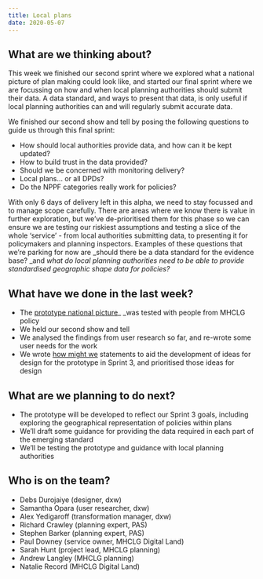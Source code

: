 ```yaml
---
title: Local plans
date: 2020-05-07
---
```


## What are we thinking about?

This week we finished our second sprint where we explored what a national picture of plan making could look like, and started our final sprint where we are focussing on how and when local planning authorities should submit their data. A data standard, and ways to present that data, is only useful if local planning authorities can and will regularly submit accurate data.

We finished our second show and tell by posing the following questions to guide us through this final sprint:

* How should local authorities provide data, and how can it be kept updated?
* How to build trust in the data provided?
* Should we be concerned with monitoring delivery?
* Local plans… or all DPDs?
* Do the NPPF categories really work for policies?

With only 6 days of delivery left in this alpha, we need to stay focussed and to manage scope carefully. There are areas where we know there is value in further exploration, but we’ve de-prioritised them for this phase so we can ensure we are testing our riskiest assumptions and testing a slice of the whole ‘service’ - from local authorities submitting data, to presenting it for policymakers and planning inspectors. Examples of these questions that we’re parking for now are _should there be a data standard for the evidence base? _and _what do local planning authorities need to be able to provide standardised geographic shape data for policies?_

## What have we done in the last week?

* The [prototype national picture](https://local-plan.herokuapp.com/v2)_ _was tested with people from MHCLG policy
* We held our second show and tell
* We analysed the findings from user research so far, and re-wrote some user needs for the work
* We wrote [how might we](https://www.designkit.org/methods/3) statements to aid the development of ideas for design for the prototype in Sprint 3, and prioritised those ideas for design

## What are we planning to do next?

* The prototype will be developed to reflect our Sprint 3 goals, including exploring the geographical representation of policies within plans
* We’ll draft some guidance for providing the data required in each part of the emerging standard
* We’ll be testing the prototype and guidance with local planning authorities

## Who is on the team?

* Debs Durojaiye (designer, dxw)
* Samantha Opara (user researcher, dxw)
* Alex Yedigaroff (transformation manager, dxw)
* Richard Crawley (planning expert, PAS)
* Stephen Barker (planning expert, PAS)
* Paul Downey (service owner, MHCLG Digital Land)
* Sarah Hunt (project lead, MHCLG planning)
* Andrew Langley (MHCLG planning)
* Natalie Record (MHCLG Digital Land)
